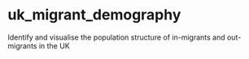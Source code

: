 # uk_migrant_demography
Identify and visualise the population structure of in-migrants and out-migrants in the UK
